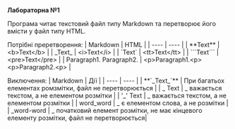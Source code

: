 
**Лабораторна №1**


Програма читає текстовий файл типу Markdown та перетворює його вмісти у файл типу HTML.

Потрібні преретворення:
| Markdown                        | HTML                                    |
| ----                            | ----                                    |
| \*\*Text\*\*                    | \<b>Text\</b>                           |
| \_Text\_                        | \<i>Text\</i>                           |
| \`Text\`                        | \<tt>Text\</tt>                         |
| \```Text\```                    | \<pre>Text\</pre>                       |
| Paragraph1.    Paragraph2.      | \<p>Paragraph1.\<p> \<p>Paragraph2.\<p> |

Виключення:
| Markdown             | Дії                                                                                      |
| ----                 | ----                                                                                     |
| \*\*\`\_Text\_\`\*\* | При багатьох елементах ромзмітки, файл не перетворюється                                 |
| _ Text               | _ важається текстом, а не елементом розмітки                                             |
| \'_\' Text           | _ важається текстом, а не елементом розмітки                                             |
| word_word            | _ є елементом слова, а не розмітки                                                       |
| _word-word           | _ початковий елемент розмітки, не має кінцевого елементу розмітки, файл не перетворюється|

